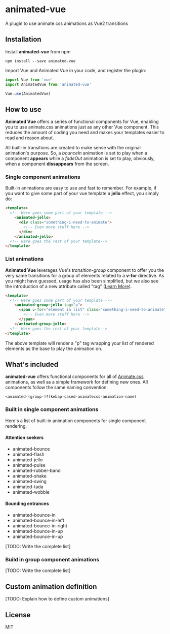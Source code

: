 # animated-vue
A plugin to use animate.css animations as Vue2 transitions

## Installation

Install **animated-vue** from npm

`npm install --save animated-vue`

Import Vue and Animated Vue in your code, and register the plugin:

```javascript
import Vue from 'vue'
import AnimatedVue from 'animated-vue'

Vue.use(AnimatedVue)

```

## How to use

**Animated Vue** offers a series of functional components for Vue, enabling you to
use animate.css animations just as any other Vue component. This reduces the amount
of coding you need and makes your templates easier to read and reason about.

All built-in transitions are created to make sense with the original animation's
purpose. So, a *bounceIn* animation is set to play when a component **appears** while a
*fadeOut* animation is set to play, obviously, when a component **dissappears** from the
screen.

### Single component animations

Built-in animations are easy to use and fast to remember. For example, if you want
to give some part of your vue template a **jello** effect, you simply do:

```html
<template>
  <!-- Here goes some part of your template -->
    <animated-jello>
      <div class="something-i-need-to-animate">
        <!-- Even more stuff here -->
      </div>
    </animated-jello>
  <!-- Here goes the rest of your template-->
</template>
```

### List animations

**Animated Vue** leverages Vue's *transition-group* component to offer you the
very same transitions for a group of elements related to a **v-for** directive.
As you might have guessed, usage has also been simplified, but we also see the
introduction of a new attribute called "tag" ([Learn More](https://vuejs.org/v2/guide/transitions.html#List-Transitions)).

```html
<template>
  <!-- Here goes some part of your template -->
    <animated-group-jello tag="p">
      <span v-for="element in list" class="something-i-need-to-animate">
        <!-- Even more stuff here -->
      </span>
    </animated-group-jello>
  <!-- Here goes the rest of your template-->
</template>
```

The above template will render a "p" tag wrapping your list of rendered elements as
the base to play the animation on.


## What's included

**animated-vue** offers functional components for all of [Animate.css](https://daneden.github.io/animate.css/)
animations, as well as a simple framework for defining new ones.
All components follow the same naming convention:

```
<animated-(group-)?(kebap-cased-animatecss-animation-name)
```

### Built in single component animations

Here's a list of built-in animation components for single component rendering.

#### Attention seekers

* animated-bounce
* animated-flash
* animated-jello
* animated-pulse
* animated-rubber-band
* animated-shake
* animated-swing
* animated-tada
* animated-wobble

#### Bounding entrances

* animated-bounce-in
* animated-bounce-in-left
* animated-bounce-in-right
* animated-bounce-in-up
* animated-bounce-in-up

[TODO: Write the complete list]

### Build in group component animations

[TODO: Write the complete list]

## Custom animation definition

[TODO: Explain how to define custom animations]

## License

MIT
